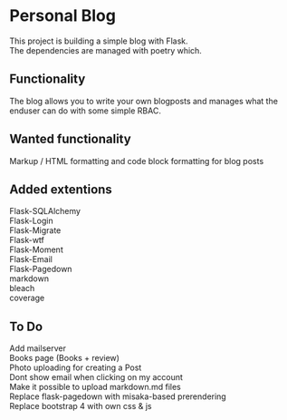 # Personal Blog  

This project is building a simple blog with Flask.  
The dependencies are managed with poetry which.  

## Functionality  

The blog allows you to write your own blogposts and manages what the enduser can do with some simple RBAC.

## Wanted functionality  

Markup / HTML formatting and code block formatting for blog posts  

## Added extentions

Flask-SQLAlchemy  
Flask-Login  
Flask-Migrate  
Flask-wtf  
Flask-Moment  
Flask-Email  
Flask-Pagedown  
markdown  
bleach  
coverage  

## To Do

Add mailserver  
Books page (Books + review)  
Photo uploading for creating a Post  
Dont show email when clicking on my account  
Make it possible to upload markdown.md files  
Replace flask-pagedown with misaka-based prerendering  
Replace bootstrap 4 with own css & js  
